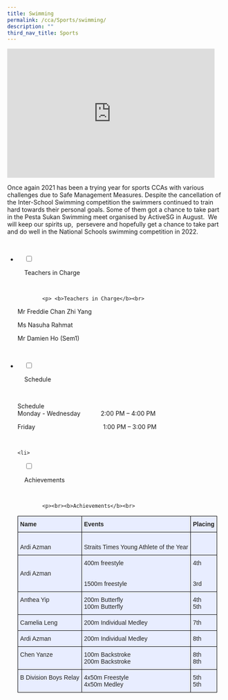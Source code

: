 ```yaml
---
title: Swimming
permalink: /cca/Sports/swimming/
description: ""
third_nav_title: Sports
---
```

<iframe allowfullscreen="true" height="299" width="480" frameborder="0" src="https://docs.google.com/presentation/d/e/2PACX-1vSdU8ZzQSOIJ-4Ei07k2OOA1HB9i4wcndf-qbj9wxSsfiIaIMFd6iiqJAMWPGSEPNFTP9zS0jHalxjz/embed?start=false&amp;loop=false&amp;delayms=3000"></iframe>

Once again 2021 has been a trying year for sports CCAs with various challenges due to Safe Management Measures. Despite the cancellation of the Inter-School Swimming competition the swimmers continued to train hard towards their personal goals. Some of them got a chance to take part in the Pesta Sukan Swimming meet organised by ActiveSG in August.&nbsp; We will keep our spirits up,&nbsp; persevere and hopefully get a chance to take part and do well in the National Schools swimming competition in 2022.

<ul class="jekyllcodex_accordion">

  <li>

    <input type="checkbox" id="accordion1">

    <label for="accordion1">Teachers in Charge</label>

    <div>

			<p> <b>Teachers in Charge</b><br>
				
Mr Freddie Chan Zhi Yang<br>  

Ms Nasuha Rahmat<br>

Mr Damien Ho (Sem1)<br>
			
</p>

    </div>

</li>
	<li>

    <input type="checkbox" id="accordion2">

    <label for="accordion2">Schedule </label>

    <div>

<p>Schedule<br> 
Monday - Wednesday            2:00 PM – 4:00 PM<br>

Friday                                        1:00 PM – 3:00 PM		<br></p>

    </div>

</li>
	
	<li>

    <input type="checkbox" id="accordion3">

    <label for="accordion3">Achievements</label>

    <div>

			<p><br><b>Achievements</b><br>
<style type="text/css">
.tg  {border-collapse:collapse;border-spacing:0;}
.tg td{border-color:black;border-style:solid;border-width:1px;font-family:Arial, sans-serif;font-size:14px;
  overflow:hidden;padding:10px 5px;word-break:normal;}
.tg th{border-color:black;border-style:solid;border-width:1px;font-family:Arial, sans-serif;font-size:14px;
  font-weight:normal;overflow:hidden;padding:10px 5px;word-break:normal;}
.tg .tg-vqm8{background-color:#E8EDFF;color:#222;text-align:left;vertical-align:top}
.tg .tg-u05r{background-color:#E8EDFF;color:#222;font-weight:bold;text-align:left;vertical-align:top}
.tg .tg-lr6o{background-color:#E8EDFF;color:#222;text-align:left;vertical-align:middle}
</style>
<table class="tg">
<thead>
  <tr>
    <th class="tg-u05r">Name</th>
    <th class="tg-u05r">Events</th>
    <th class="tg-u05r">Placing</th>
  </tr>
</thead>
<tbody>
  <tr>
    <td class="tg-vqm8"><br>Ardi Azman</td>
    <td class="tg-vqm8"><br>Straits Times Young Athlete of the Year </td>
    <td class="tg-vqm8"></td>
  </tr>
  <tr>
    <td class="tg-lr6o"><span style="color:#222"> Ardi Azman</span></td>
    <td class="tg-lr6o"><span style="color:#222">400m freestyle</span><br><br><br>1500m freestyle</td>
    <td class="tg-lr6o"><span style="color:#222">4th</span><br><br><br>3rd</td>
  </tr>
  <tr>
    <td class="tg-vqm8">Anthea Yip</td>
    <td class="tg-vqm8">200m Butterfly<br>100m Butterfly</td>
    <td class="tg-vqm8">4th<br>5th</td>
  </tr>
  <tr>
    <td class="tg-vqm8">Camelia Leng</td>
    <td class="tg-vqm8">200m Individual Medley</td>
    <td class="tg-vqm8">7th</td>
  </tr>
  <tr>
    <td class="tg-vqm8">Ardi Azman</td>
    <td class="tg-vqm8">200m Individual Medley</td>
    <td class="tg-vqm8">8th</td>
  </tr>
  <tr>
    <td class="tg-vqm8">Chen Yanze</td>
    <td class="tg-vqm8">100m Backstroke<br>200m Backstroke</td>
    <td class="tg-vqm8">8th<br>8th</td>
  </tr>
  <tr>
    <td class="tg-vqm8">B Division Boys Relay</td>
    <td class="tg-vqm8">4x50m Freestyle<br>4x50m Medley</td>
    <td class="tg-vqm8">5th<br>5th</td>
  </tr>
</tbody>
</table>
			</p>
			
    </div>

</li>
	
	

	
</ul>